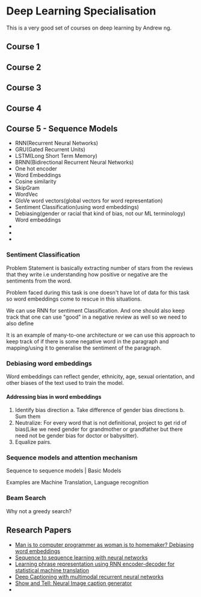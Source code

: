 # Deep Learning Specialisation

This is a very good set of courses on deep learning by Andrew ng. 


## Course 1 

## Course 2

## Course 3

## Course 4

## Course 5 - Sequence Models

- RNN(Recurrent Neural Networks)
- GRU(Gated Recurrent Units)
- LSTM(Long Short Term Memory)
- BRNN(Bidirectional Recurrent Neural Networks)
- One hot encoder
- Word Embeddings
- Cosine similarity
- SkipGram
- WordVec
- GloVe word vectors(global vectors for word representation)
- Sentiment Classification(using word embeddings)
- Debiasing(gender or racial that kind of bias, not our ML terminology) Word embeddings
-
-
-



### Sentiment Classification

Problem Statement is basically extracting number of stars from the reviews that they write i.e understanding how positive or negative are the sentiments from the word.

Problem faced during this task is one doesn't have lot of data for this task so word embeddings come to rescue in this situations.

We can use RNN for sentiment Classification. And one should also keep track that one can use "good" in a negative review as well so we need to also define 

It is an example of many-to-one architecture or we can use this approach to keep track of if there is some negative word in the paragraph and mapping/using it to generalise the sentiment of the paragraph. 


### Debiasing word embeddings

Word embeddings can reflect gender, ethnicity, age, sexual orientation, and other biases of the text used to train the model.

#### Addressing bias in word embeddings

1. Identify bias direction
    a. Take difference of gender bias directions
    b. Sum them
2. Neutralize: For every word that is not definitional, project to get rid of bias(Like we need gender for grandmother or grandfather but there need not be gender bias for doctor or babysitter).
3. Equalize pairs.

### Sequence models and attention mechanism

Sequence to sequence models | Basic Models

Examples are Machine Translation, Language recognition

### Beam Search

Why not a greedy search?





## Research Papers

- [Man is to computer programmer as woman is to homemaker? Debiasing word embeddings](https://arxiv.org/abs/1607.06520)
- [Sequence to sequence learning with neural networks](https://arxiv.org/abs/1409.3215)
- [Learning phrase representation using RNN encoder-decoder for statistical machine translation](https://arxiv.org/abs/1406.1078)
- [Deep Captioning with multimodal recurrent neural networks](https://arxiv.org/abs/1412.6632)
- [Show and Tell: Neural Image caption generator](https://arxiv.org/abs/1411.4555)
- 

